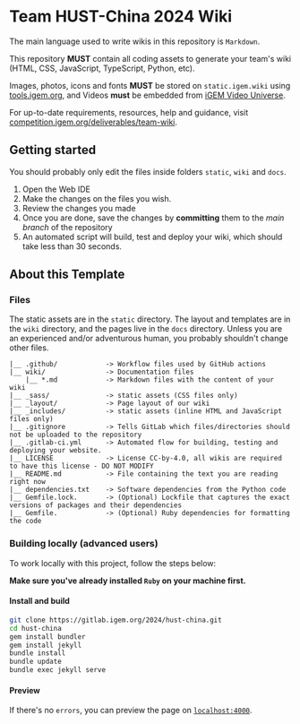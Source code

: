 # Team HUST-China 2024 Wiki

The main language used to write wikis in this repository is `Markdown`.

This repository **MUST** contain all coding assets to generate your team's wiki
(HTML, CSS, JavaScript, TypeScript, Python, etc).

Images, photos, icons and fonts **MUST** be stored on `static.igem.wiki` using
[tools.igem.org](https://tools.igem.org), and Videos **must** be embedded
from [iGEM Video Universe](https://video.igem.org).

For up-to-date requirements, resources, help and guidance, visit
[competition.igem.org/deliverables/team-wiki](https://competition.igem.org/deliverables/team-wiki).

## Getting started

You should probably only edit the files inside folders `static`, `wiki` and
`docs`.

1. Open the Web IDE
2. Make the changes on the files you wish.
3. Review the changes you made
4. Once you are done, save the changes by **committing** them to the _main branch_ of the repository
5. An automated script will build, test and deploy your wiki, which should take
   less than 30 seconds.

## About this Template

### Files

The static assets are in the `static` directory. The layout and templates are in
the `wiki` directory, and the pages live in the `docs` directory. Unless you are
an experienced and/or adventurous human, you probably shouldn't change other
files.

    |__ .github/            -> Workflow files used by GitHub actions
    |__ wiki/               -> Documentation files
        |__ *.md            -> Markdown files with the content of your wiki
    |__ _sass/              -> static assets (CSS files only)
    |__ _layout/            -> Page layout of our wiki
    |__ _includes/          -> static assets (inline HTML and JavaScript files only)
    |__ .gitignore          -> Tells GitLab which files/directories should not be uploaded to the repository
    |__ .gitlab-ci.yml      -> Automated flow for building, testing and deploying your website.
    |__ LICENSE             -> License CC-by-4.0, all wikis are required to have this license - DO NOT MODIFY
    |__ README.md           -> File containing the text you are reading right now
    |__ dependencies.txt    -> Software dependencies from the Python code
    |__ Gemfile.lock.       -> (Optional) Lockfile that captures the exact versions of packages and their dependencies
    |__ Gemfile.            -> (Optional) Ruby dependencies for formatting the code

### Building locally (advanced users)

To work locally with this project, follow the steps below:

**Make sure you've already installed `Ruby` on your machine first.**

#### Install and build

```bash
git clone https://gitlab.igem.org/2024/hust-china.git
cd hust-china
gem install bundler
gem install jekyll
bundle install
bundle update
bundle exec jekyll serve
```

#### Preview

If there's no `errors`, you can preview the page on [`localhost:4000`](http://127.0.1:4000/hust-china).
